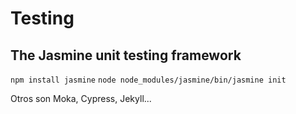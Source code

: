 # Testing

## The Jasmine unit testing framework
`npm install jasmine`
`node node_modules/jasmine/bin/jasmine init`

Otros son Moka, Cypress, Jekyll...